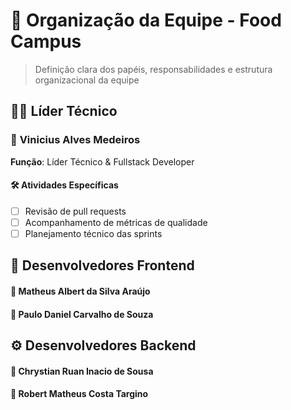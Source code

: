 # 👥 Organização da Equipe - Food Campus

> Definição clara dos papéis, responsabilidades e estrutura organizacional da equipe

## 👨‍💼 Líder Técnico

### 👤 **Vinicius Alves Medeiros**
**Função**: Líder Técnico & Fullstack Developer

#### 🛠️ Atividades Específicas
- [ ] Revisão de pull requests
- [ ] Acompanhamento de métricas de qualidade
- [ ] Planejamento técnico das sprints

## 🎨 Desenvolvedores Frontend

#### 👤 **Matheus Albert da Silva Araújo**

#### 👤 **Paulo Daniel Carvalho de Souza**

## ⚙️ Desenvolvedores Backend

#### 👤 **Chrystian Ruan Inacio de Sousa**

#### 👤 **Robert Matheus Costa Targino**